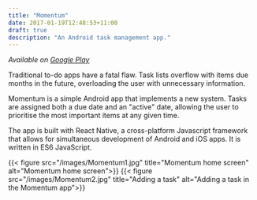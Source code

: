 ```yaml
---
title: "Momentum"
date: 2017-01-19T12:48:53+11:00
draft: true
description: "An Android task management app."
---
```


*Available on [Google Play](https://play.google.com/store/apps/details?id=com.cadelwatson.momentum)*

Traditional to-do apps have a fatal flaw. Task lists overflow with items due
months in the future, overloading the user with unnecessary information.

Momentum is a simple Android app that implements a new system. Tasks are
assigned both a due date and an "active" date, allowing the user to prioritise
the most important items at any given time.

The app is built with React Native, a cross-platform Javascript framework that
allows for simultaneous development of Android and iOS apps. It is written in
ES6 JavaScript.

{{< figure src="/images/Momentum1.jpg" title="Momentum home screen" alt="Momentum home screen">}}
{{< figure src="/images/Momentum2.jpg" title="Adding a task" alt="Adding a task in the Momentum app">}}
